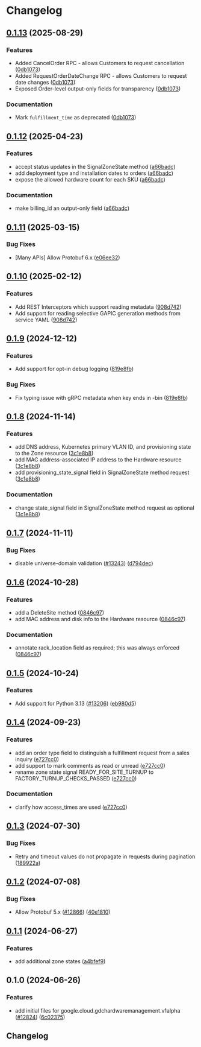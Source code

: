 # Changelog

## [0.1.13](https://github.com/googleapis/google-cloud-python/compare/google-cloud-gdchardwaremanagement-v0.1.12...google-cloud-gdchardwaremanagement-v0.1.13) (2025-08-29)


### Features

* Added CancelOrder RPC - allows Customers to request cancellation ([0db1073](https://github.com/googleapis/google-cloud-python/commit/0db1073d0c466ef00dc0bf11b196315349116584))
* Added RequestOrderDateChange RPC - allows Customers to request date changes ([0db1073](https://github.com/googleapis/google-cloud-python/commit/0db1073d0c466ef00dc0bf11b196315349116584))
* Exposed Order-level output-only fields for transparency ([0db1073](https://github.com/googleapis/google-cloud-python/commit/0db1073d0c466ef00dc0bf11b196315349116584))


### Documentation

* Mark `fulfillment_time` as deprecated ([0db1073](https://github.com/googleapis/google-cloud-python/commit/0db1073d0c466ef00dc0bf11b196315349116584))

## [0.1.12](https://github.com/googleapis/google-cloud-python/compare/google-cloud-gdchardwaremanagement-v0.1.11...google-cloud-gdchardwaremanagement-v0.1.12) (2025-04-23)


### Features

* accept status updates in the SignalZoneState method ([a66badc](https://github.com/googleapis/google-cloud-python/commit/a66badc3fd01734c6e2c4192b92cc4a0b998e8f8))
* add deployment type and installation dates to orders ([a66badc](https://github.com/googleapis/google-cloud-python/commit/a66badc3fd01734c6e2c4192b92cc4a0b998e8f8))
* expose the allowed hardware count for each SKU ([a66badc](https://github.com/googleapis/google-cloud-python/commit/a66badc3fd01734c6e2c4192b92cc4a0b998e8f8))


### Documentation

* make billing_id an output-only field ([a66badc](https://github.com/googleapis/google-cloud-python/commit/a66badc3fd01734c6e2c4192b92cc4a0b998e8f8))

## [0.1.11](https://github.com/googleapis/google-cloud-python/compare/google-cloud-gdchardwaremanagement-v0.1.10...google-cloud-gdchardwaremanagement-v0.1.11) (2025-03-15)


### Bug Fixes

* [Many APIs] Allow Protobuf 6.x ([e06ee32](https://github.com/googleapis/google-cloud-python/commit/e06ee325de4125cdfcaf040a77dc9ccc82843260))

## [0.1.10](https://github.com/googleapis/google-cloud-python/compare/google-cloud-gdchardwaremanagement-v0.1.9...google-cloud-gdchardwaremanagement-v0.1.10) (2025-02-12)


### Features

* Add REST Interceptors which support reading metadata ([908d742](https://github.com/googleapis/google-cloud-python/commit/908d7421a4adadd7407df7ec2a25e25688ff180f))
* Add support for reading selective GAPIC generation methods from service YAML ([908d742](https://github.com/googleapis/google-cloud-python/commit/908d7421a4adadd7407df7ec2a25e25688ff180f))

## [0.1.9](https://github.com/googleapis/google-cloud-python/compare/google-cloud-gdchardwaremanagement-v0.1.8...google-cloud-gdchardwaremanagement-v0.1.9) (2024-12-12)


### Features

* Add support for opt-in debug logging ([819e8fb](https://github.com/googleapis/google-cloud-python/commit/819e8fb3159c39f6c8eb6d7c0b75927134d6ceb2))


### Bug Fixes

* Fix typing issue with gRPC metadata when key ends in -bin ([819e8fb](https://github.com/googleapis/google-cloud-python/commit/819e8fb3159c39f6c8eb6d7c0b75927134d6ceb2))

## [0.1.8](https://github.com/googleapis/google-cloud-python/compare/google-cloud-gdchardwaremanagement-v0.1.7...google-cloud-gdchardwaremanagement-v0.1.8) (2024-11-14)


### Features

* add DNS address, Kubernetes primary VLAN ID, and provisioning state to the Zone resource ([3c1e8b8](https://github.com/googleapis/google-cloud-python/commit/3c1e8b8173df97e15f247a9fbc892e29643bcb7e))
* add MAC address-associated IP address to the Hardware resource ([3c1e8b8](https://github.com/googleapis/google-cloud-python/commit/3c1e8b8173df97e15f247a9fbc892e29643bcb7e))
* add provisioning_state_signal field in SignalZoneState method request ([3c1e8b8](https://github.com/googleapis/google-cloud-python/commit/3c1e8b8173df97e15f247a9fbc892e29643bcb7e))


### Documentation

* change state_signal field in SignalZoneState method request as optional ([3c1e8b8](https://github.com/googleapis/google-cloud-python/commit/3c1e8b8173df97e15f247a9fbc892e29643bcb7e))

## [0.1.7](https://github.com/googleapis/google-cloud-python/compare/google-cloud-gdchardwaremanagement-v0.1.6...google-cloud-gdchardwaremanagement-v0.1.7) (2024-11-11)


### Bug Fixes

* disable universe-domain validation ([#13243](https://github.com/googleapis/google-cloud-python/issues/13243)) ([d794dec](https://github.com/googleapis/google-cloud-python/commit/d794dec5eff5f23a1ff926012bf9e6cad719e020))

## [0.1.6](https://github.com/googleapis/google-cloud-python/compare/google-cloud-gdchardwaremanagement-v0.1.5...google-cloud-gdchardwaremanagement-v0.1.6) (2024-10-28)


### Features

* add a DeleteSite method ([0846c97](https://github.com/googleapis/google-cloud-python/commit/0846c97aff11d282ea754f87d2f01870247b3ae3))
* add MAC address and disk info to the Hardware resource ([0846c97](https://github.com/googleapis/google-cloud-python/commit/0846c97aff11d282ea754f87d2f01870247b3ae3))


### Documentation

* annotate rack_location field as required; this was always enforced ([0846c97](https://github.com/googleapis/google-cloud-python/commit/0846c97aff11d282ea754f87d2f01870247b3ae3))

## [0.1.5](https://github.com/googleapis/google-cloud-python/compare/google-cloud-gdchardwaremanagement-v0.1.4...google-cloud-gdchardwaremanagement-v0.1.5) (2024-10-24)


### Features

* Add support for Python 3.13 ([#13206](https://github.com/googleapis/google-cloud-python/issues/13206)) ([eb980d5](https://github.com/googleapis/google-cloud-python/commit/eb980d55b2d01d776fa94c3ce408a11f6d366c8a))

## [0.1.4](https://github.com/googleapis/google-cloud-python/compare/google-cloud-gdchardwaremanagement-v0.1.3...google-cloud-gdchardwaremanagement-v0.1.4) (2024-09-23)


### Features

* add an order type field to distinguish a fulfillment request from a sales inquiry ([e727cc0](https://github.com/googleapis/google-cloud-python/commit/e727cc0e98e37d55882215182f86c2a7d23154ef))
* add support to mark comments as read or unread ([e727cc0](https://github.com/googleapis/google-cloud-python/commit/e727cc0e98e37d55882215182f86c2a7d23154ef))
* rename zone state signal READY_FOR_SITE_TURNUP to FACTORY_TURNUP_CHECKS_PASSED ([e727cc0](https://github.com/googleapis/google-cloud-python/commit/e727cc0e98e37d55882215182f86c2a7d23154ef))


### Documentation

* clarify how access_times are used ([e727cc0](https://github.com/googleapis/google-cloud-python/commit/e727cc0e98e37d55882215182f86c2a7d23154ef))

## [0.1.3](https://github.com/googleapis/google-cloud-python/compare/google-cloud-gdchardwaremanagement-v0.1.2...google-cloud-gdchardwaremanagement-v0.1.3) (2024-07-30)


### Bug Fixes

* Retry and timeout values do not propagate in requests during pagination ([189922a](https://github.com/googleapis/google-cloud-python/commit/189922a0fbe969dedc7b0f78a62ccb2e5d3f29a9))

## [0.1.2](https://github.com/googleapis/google-cloud-python/compare/google-cloud-gdchardwaremanagement-v0.1.1...google-cloud-gdchardwaremanagement-v0.1.2) (2024-07-08)


### Bug Fixes

* Allow Protobuf 5.x ([#12866](https://github.com/googleapis/google-cloud-python/issues/12866)) ([40e1810](https://github.com/googleapis/google-cloud-python/commit/40e18101eaaeefe4baa090c3b4f7a96209ea5735))

## [0.1.1](https://github.com/googleapis/google-cloud-python/compare/google-cloud-gdchardwaremanagement-v0.1.0...google-cloud-gdchardwaremanagement-v0.1.1) (2024-06-27)


### Features

* add additional zone states ([a4bfef9](https://github.com/googleapis/google-cloud-python/commit/a4bfef92d5b6f30e40ef257b33748ce4b708e2ff))

## 0.1.0 (2024-06-26)


### Features

* add initial files for google.cloud.gdchardwaremanagement.v1alpha ([#12824](https://github.com/googleapis/google-cloud-python/issues/12824)) ([6c02375](https://github.com/googleapis/google-cloud-python/commit/6c02375e05dba7005ec9137ed7c5959127a9be46))

## Changelog
